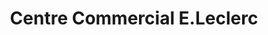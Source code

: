 ---
title: "Centre Commercial E.Leclerc"
url: /loison-sous-lens/centre-commercial-e-leclerc/
shop: supermarché
---